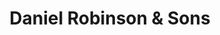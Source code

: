 ---
title: "Daniel Robinson & Sons"
url: /bishops-stortford/daniel-robinson-und-sons/
shop: Bestattungen
---